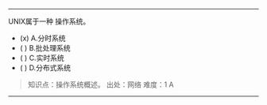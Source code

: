 ---
UNIX属于一种 操作系统。
- (x) A.分时系统 
- ( ) B.批处理系统 
- ( ) C.实时系统 
- ( ) D.分布式系统

> 知识点：操作系统概述。
> 出处：网络
> 难度：1
> A

---